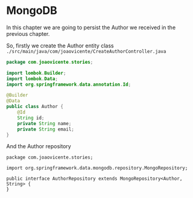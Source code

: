# MongoDB

In this chapter we are going to persist the Author we received in the previous chapter.

So, firstly we create the Author entity class `./src/main/java/com/joaovicente/CreateAuthorController.java`

```java
package com.joaovicente.stories;

import lombok.Builder;
import lombok.Data;
import org.springframework.data.annotation.Id;

@Builder
@Data
public class Author {
    @Id
    String id;
    private String name;
    private String email;
}
```

And the Author repository

```
package com.joaovicente.stories;

import org.springframework.data.mongodb.repository.MongoRepository;

public interface AuthorRepository extends MongoRepository<Author, String> {
}
```




